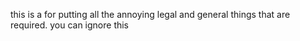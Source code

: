 this is a for putting all the annoying legal and general things that are required.
you can ignore this
